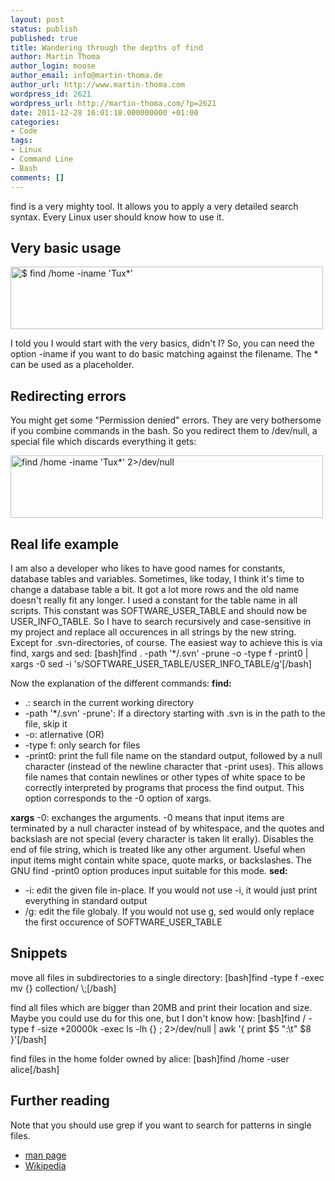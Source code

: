 ```yaml
---
layout: post
status: publish
published: true
title: Wandering through the depths of find
author: Martin Thoma
author_login: moose
author_email: info@martin-thoma.de
author_url: http://www.martin-thoma.com
wordpress_id: 2621
wordpress_url: http://martin-thoma.com/?p=2621
date: 2011-12-28 16:01:18.000000000 +01:00
categories:
- Code
tags:
- Linux
- Command Line
- Bash
comments: []
---
```

find is a very mighty tool. It allows you to apply a very detailed search syntax. Every Linux user should know how to use it.

<h2>Very basic usage</h2>
<a href="http://martin-thoma.com/wp-content/uploads/2011/09/find-basic1.png"><img src="http://martin-thoma.com/wp-content/uploads/2011/09/find-basic1.png" alt="$ find  /home -iname &#039;Tux*&#039;" title="$ find  /home -iname &#039;Tux*&#039;" width="500" height="100" class="alignnone size-full wp-image-2671" /></a>

I told you I would start with the very basics, didn't I? So, you can need the option -iname if you want to do basic matching against the filename. The * can be used as a placeholder.

<h2>Redirecting errors</h2>
You might get some "Permission denied" errors. They are very bothersome if you combine commands in the bash. So you redirect them to /dev/null, a special file which discards everything it gets:

<a href="http://martin-thoma.com/wp-content/uploads/2011/09/find-error-redirection.png"><img src="http://martin-thoma.com/wp-content/uploads/2011/09/find-error-redirection.png" alt="find /home -iname &#039;Tux*&#039; 2>/dev/null" title="find /home -iname &#039;Tux*&#039; 2>/dev/null" width="500" height="100" class="alignnone size-full wp-image-2691" /></a>

<h2>Real life example</h2>
I am also a developer who likes to have good names for constants, database tables and variables. Sometimes, like today, I think it's time to change a database table a bit. It got a lot more rows and the old name doesn't really fit any longer. I used a constant for the table name in all scripts. This constant was SOFTWARE_USER_TABLE and should now be USER_INFO_TABLE. So I have to search recursively and case-sensitive in my project and replace all occurences in all strings by the new string. Except for .svn-directories, of course.
The easiest way to achieve this is via find, xargs and sed:
[bash]find . -path '*/.svn' -prune -o -type f -print0 | xargs -0 sed -i 's/SOFTWARE_USER_TABLE/USER_INFO_TABLE/g'[/bash]

Now the explanation of the different commands:
<strong>find:</strong>
<ul>
    <li>.: search in the current working directory</li>
    <li>-path '*/.svn' -prune': If a directory starting with .svn is in the path to the file, skip it</li>
    <li>-o: atlernative (OR)</li>
    <li>-type f: only search for files</li>
    <li>-print0: print  the  full  file name on the standard output, followed by a null character (instead of the newline character that -print uses).  This allows file names that contain newlines or other types of white space  to  be  correctly  interpreted by programs that process the find output.  This option corresponds to the -0 option of xargs.</li>
</ul>
<strong>xargs</strong> -0: exchanges the arguments. -0 means that input items are terminated by a null character instead of by whitespace, and the quotes and backslash are not special (every character is taken lit erally).  Disables the end of file string, which is treated like any other argument.  Useful when input  items  might  contain  white  space,  quote marks, or backslashes.  The GNU find -print0 option produces input suitable for this mode.
<strong>sed:</strong>
<ul>
    <li>-i: edit the given file in-place. If you would not use -i, it would just print everything in standard output</li>
    <li>/g: edit the file globaly. If you would not use g, sed would only replace the first occurence of SOFTWARE_USER_TABLE</li>
</ul>

<h2>Snippets</h2>
move all files in subdirectories to a single directory:
[bash]find -type f -exec mv {} collection/ \;[/bash]

find all files which are bigger than 20MB and print their location and size. Maybe you could use du for this one, but I don't know how:
[bash]find / -type f -size +20000k -exec ls -lh {} \; 2>/dev/null | awk '{ print $5 ":\t" $8 }'[/bash]

find files in the home folder owned by alice:
[bash]find /home -user alice[/bash]

<h2>Further reading</h2>
Note that you should use grep if you want to search for patterns in single files.

<ul>
  <li><a href="http://linux.die.net/man/1/find">man page</a></li>
  <li><a href="http://en.wikipedia.org/wiki/Find">Wikipedia</a></li>
</ul>
